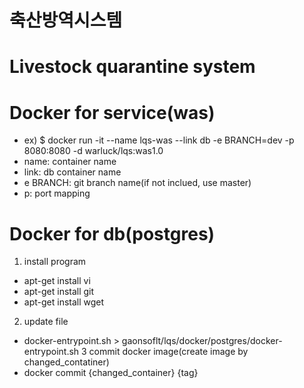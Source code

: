 # 축산방역시스템
# Livestock quarantine system

# Docker for service(was)
- ex) $ docker run -it --name lqs-was --link db -e BRANCH=dev -p 8080:8080 -d warluck/lqs:was1.0 
- name: container name
- link: db container name
- e BRANCH: git branch name(if not inclued, use master)
- p: port mapping

# Docker for db(postgres)
1. install program
 - apt-get install vi
 - apt-get install git
 - apt-get install wget
2. update file
 - docker-entrypoint.sh > gaonsoflt/lqs/docker/postgres/docker-entrypoint.sh
3 commit docker image(create image by changed_contatiner)
 - docker commit {changed_container} {tag}

